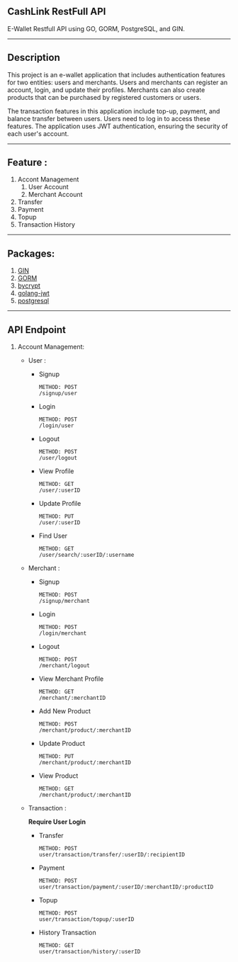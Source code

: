 ## CashLink RestFull API

E-Wallet Restfull API using GO, GORM, PostgreSQL, and GIN.

---

## Description

This project is an e-wallet application that includes authentication features for two entities: users and merchants. Users and merchants can register an account, login, and update their profiles. Merchants can also create products that can be purchased by registered customers or users.

The transaction features in this application include top-up, payment, and balance transfer between users. Users need to log in to access these features. The application uses JWT authentication, ensuring the security of each user's account.

---

## Feature :

1. Accont Management
   1. User Account
   2. Merchant Account
2. Transfer
3. Payment
4. Topup
5. Transaction History

---

## Packages:

1. [GIN](https://gin-gonic.com/)
2. [GORM](https://gorm.io/)
3. [bycrypt](https://pkg.go.dev/golang.org/x/crypto/bcrypt)
4. [golang-jwt](https://github.com/golang-jwt/jwt)
5. [postgresql](https://www.postgresql.org/)

---

## API Endpoint

1. Account Management:

   - User :
     - Signup
       ```
       METHOD: POST
       /signup/user
       ```
     - Login
       ```
       METHOD: POST
       /login/user
       ```
     - Logout
       ```
       METHOD: POST
       /user/logout
       ```
     - View Profile
       ```
       METHOD: GET
       /user/:userID
       ```
     - Update Profile
       ```
       METHOD: PUT
       /user/:userID
       ```
     - Find User
       ```
       METHOD: GET
       /user/search/:userID/:username
       ```
   - Merchant :
     - Signup
       ```
       METHOD: POST
       /signup/merchant
       ```
     - Login
       ```
       METHOD: POST
       /login/merchant
       ```
     - Logout
       ```
       METHOD: POST
       /merchant/logout
       ```
     - View Merchant Profile
       ```
       METHOD: GET
       /merchant/:merchantID
       ```
     - Add New Product
       ```
       METHOD: POST
       /merchant/product/:merchantID
       ```
     - Update Product
       ```
       METHOD: PUT
       /merchant/product/:merchantID
       ```
     - View Product
       ```
       METHOD: GET
       /merchant/product/:merchantID
       ```
   - Transaction :

     **Require User Login**

     - Transfer
       ```
       METHOD: POST
       user/transaction/transfer/:userID/:recipientID
       ```
     - Payment
       ```
       METHOD: POST
       user/transaction/payment/:userID/:merchantID/:productID
       ```
     - Topup
       ```
       METHOD: POST
       user/transaction/topup/:userID
       ```
     - History Transaction
       ```
       METHOD: GET
       user/transaction/history/:userID
       ```
